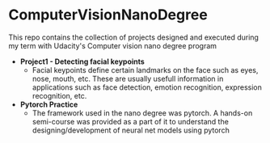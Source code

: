 # ComputerVisionNanoDegree

This repo contains the collection of projects designed and executed during my term with Udacity's Computer vision nano degree program

* **Project1 - Detecting facial keypoints**
  * Facial keypoints define certain landmarks on the face such as eyes, nose, mouth, etc. These are usually usefull information in applications such as face detection, emotion recognition, expression recognition, etc.
* **Pytorch Practice**
  * The framework used in the nano degree was pytorch. A hands-on semi-course was provided as a part of it to understand the designing/development of neural net models using pytorch
